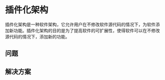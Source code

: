# 插件化架构

插件化架构是一种软件架构，它允许用户在不修改软件源代码的情况下，为软件添加新功能。插件化架构的目的是为了提高软件的可扩展性，使得软件可以在不修改源代码的情况下，添加新的功能。

## 问题



## 解决方案



